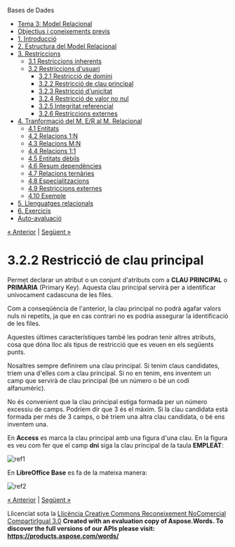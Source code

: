 Bases de Dades

- [Tema 3: Model Relacional](index.md)
- [Objectius i coneixements previs](objectius_i_coneixements_previs.md)
- [1. Introducció](1_introducci.md)
- [2. Estructura del Model Relacional](2_estructura_del_model_relacional.md)
- [3. Restriccions](3_restriccions.md) 
  - [3.1 Restriccions inherents](31_restriccions_inherents.md)
  - [3.2 Restriccions d'usuari](32_restriccions_dusuari.md) 
    - [3.2.1 Restricció de domini](321_restricci_de_domini.md)
    - [3.2.2 Restricció de clau principal](322_restricci_de_clau_principal.md)
    - [3.2.3 Restricció d'unicitat](323_restricci_dunicitat.md)
    - [3.2.4 Restricció de valor no nul](324_restricci_de_valor_no_nul.md)
    - [3.2.5 Integritat referencial](325_integritat_referencial.md)
    - [3.2.6 Restriccions externes](326_restriccions_externes.md)
- [4. Tranformació del M. E/R al M. Relacional](4_tranformaci_del_m_er_al_m_relacional.md) 
  - [4.1 Entitats](41_entitats.md)
  - [4.2 Relacions 1:N](42_relacions_1n.md)
  - [4.3 Relacions M:N](43_relacions_mn.md)
  - [4.4 Relacions 1:1](44_relacions_11.md)
  - [4.5 Entitats dèbils](45_entitats_dbils.md)
  - [4.6 Resum dependències](46_resum_dependncies.md)
  - [4.7 Relacions ternàries](47_relacions_ternries.md)
  - [4.8 Especialitzacions](48_especialitzacions.md)
  - [4.9 Restriccions externes](49_restriccions_externes.md)
  - [4.10 Exemple](410_exemple.md)
- [5. Llenguatges relacionals](5_llenguatges_relacionals.md)
- [6. Exercicis](6_exercicis.md)
- [Auto-avaluació](autoavaluaci.md)

[« Anterior](321_restricci_de_domini.md) | [Següent »](323_restricci_dunicitat.md)
# <a name="main"></a>**3.2.2 Restricció de clau principal**
Permet declarar un atribut o un conjunt d'atributs com a **CLAU PRINCIPAL** o **PRIMÀRIA** (Primary Key). Aquesta clau principal servirà per a identificar unívocament cadascuna de les files.

Com a conseqüència de l'anterior, la clau principal no podrà agafar valors nuls ni repetits, ja que en cas contrari no es podria assegurar la identificació de les files.

Aquestes últimes característiques també les podran tenir altres atributs, cosa que dóna lloc als tipus de restricció que es veuen en els següents punts.

Nosaltres sempre definirem una clau principal. Si tenim claus candidates, triem una d'elles com a clau principal. Si no en tenim, ens inventem un camp que servirà de clau principal (bé un número o bé un codi alfanumèric).

No és convenient que la clau principal estiga formada per un número excessiu de camps. Podríem dir que 3 és el màxim. Si la clau candidata està formada per més de 3 camps, o bé triem una altra clau candidata, o bé ens inventem una.

En **Access** es marca la clau principal amb una figura d'una clau. En la figura es veu com fer que el camp **dni** siga la clau principal de la taula **EMPLEAT**:

![ref1]

En **LibreOffice Base** es fa de la mateixa manera:

![ref2]

[« Anterior](321_restricci_de_domini.md) | [Següent »](323_restricci_dunicitat.md)

Llicenciat sota la [Llicència Creative Commons Reconeixement NoComercial CompartirIgual 3.0](http://creativecommons.org/licenses/by-nc-sa/3.0/)
**Created with an evaluation copy of Aspose.Words. To discover the full versions of our APIs please visit: https://products.aspose.com/words/**

[ref1]: 322_restricci_de_clau_principal.002.png
[ref2]: 322_restricci_de_clau_principal.003.png
